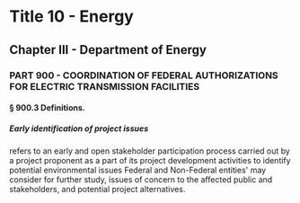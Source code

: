 
# Title 10 - Energy
## Chapter III - Department of Energy
### PART 900 - COORDINATION OF FEDERAL AUTHORIZATIONS FOR ELECTRIC TRANSMISSION FACILITIES
#### § 900.3 Definitions.
##### Early identification of project issues

refers to an early and open stakeholder participation process carried out by a project proponent as a part of its project development activities to identify potential environmental issues Federal and Non-Federal entities' may consider for further study, issues of concern to the affected public and stakeholders, and potential project alternatives.
